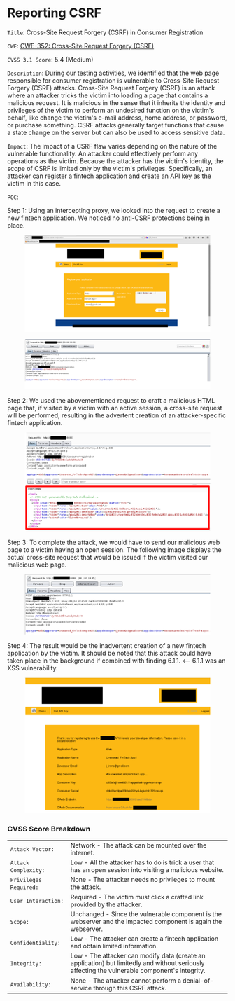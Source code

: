 # Reporting CSRF

`Title`: Cross-Site Request Forgery (CSRF) in Consumer Registration

`CWE`: [CWE-352: Cross-Site Request Forgery (CSRF)](https://cwe.mitre.org/data/definitions/352.html)

`CVSS 3.1 Score`: 5.4 (Medium)

`Description`: During our testing activities, we identified that the web page responsible for consumer registration is vulnerable to Cross-Site Request Forgery (CSRF) attacks. Cross-Site Request Forgery (CSRF) is an attack where an attacker tricks the victim into loading a page that contains a malicious request. It is malicious in the sense that it inherits the identity and privileges of the victim to perform an undesired function on the victim's behalf, like change the victim's e-mail address, home address, or password, or purchase something. CSRF attacks generally target functions that cause a state change on the server but can also be used to access sensitive data.

`Impact`: The impact of a CSRF flaw varies depending on the nature of the vulnerable functionality. An attacker could effectively perform any operations as the victim. Because the attacker has the victim's identity, the scope of CSRF is limited only by the victim's privileges. Specifically, an attacker can register a fintech application and create an API key as the victim in this case.

`POC`:

Step 1: Using an intercepting proxy, we looked into the request to create a new fintech application. We noticed no anti-CSRF protections being in place.

<figure><img src="../../../.gitbook/assets/image (4) (1) (1) (1) (1) (1) (1) (1) (1) (1) (1) (1) (1) (1).png" alt=""><figcaption></figcaption></figure>

<figure><img src="../../../.gitbook/assets/image (5) (1) (1) (1) (1) (1) (1) (1) (1) (1) (1).png" alt=""><figcaption></figcaption></figure>

Step 2: We used the abovementioned request to craft a malicious HTML page that, if visited by a victim with an active session, a cross-site request will be performed, resulting in the advertent creation of an attacker-specific fintech application.

<figure><img src="../../../.gitbook/assets/image (7) (1) (1) (1) (1) (1) (1).png" alt=""><figcaption></figcaption></figure>

Step 3: To complete the attack, we would have to send our malicious web page to a victim having an open session. The following image displays the actual cross-site request that would be issued if the victim visited our malicious web page.

<figure><img src="../../../.gitbook/assets/image (8) (1) (1).png" alt=""><figcaption></figcaption></figure>

Step 4: The result would be the inadvertent creation of a new fintech application by the victim. It should be noted that this attack could have taken place in the background if combined with finding 6.1.1. <-- 6.1.1 was an XSS vulnerability.

<figure><img src="../../../.gitbook/assets/image (9) (1) (1).png" alt=""><figcaption></figcaption></figure>

### CVSS Score Breakdown

|                        |                                                                                                                                                |
| ---------------------- | ---------------------------------------------------------------------------------------------------------------------------------------------- |
| `Attack Vector:`       | Network - The attack can be mounted over the internet.                                                                                         |
| `Attack Complexity:`   | Low - All the attacker has to do is trick a user that has an open session into visiting a malicious website.                                   |
| `Privileges Required:` | None - The attacker needs no privileges to mount the attack.                                                                                   |
| `User Interaction:`    | Required - The victim must click a crafted link provided by the attacker.                                                                      |
| `Scope:`               | Unchanged - Since the vulnerable component is the webserver and the impacted component is again the webserver.                                 |
| `Confidentiality:`     | Low - The attacker can create a fintech application and obtain limited information.                                                            |
| `Integrity:`           | Low - The attacker can modify data (create an application) but limitedly and without seriously affecting the vulnerable component's integrity. |
| `Availability:`        | None - The attacker cannot perform a denial-of-service through this CSRF attack.                                                               |
